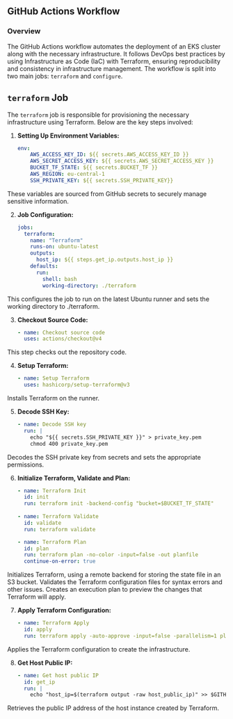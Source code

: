 ## GitHub Actions Workflow

### Overview

The GitHub Actions workflow automates the deployment of an EKS cluster along with the necessary infrastructure. It follows DevOps best practices by using Infrastructure as Code (IaC) with Terraform, ensuring reproducibility and consistency in infrastructure management. The workflow is split into two main jobs: `terraform` and `configure`.

## `terraform` Job

The `terraform` job is responsible for provisioning the necessary infrastructure using Terraform. Below are the key steps involved:

1. **Setting Up Environment Variables:**

   ```yaml
   env:
       AWS_ACCESS_KEY_ID: ${{ secrets.AWS_ACCESS_KEY_ID }}
       AWS_SECRET_ACCESS_KEY: ${{ secrets.AWS_SECRET_ACCESS_KEY }}
       BUCKET_TF_STATE: ${{ secrets.BUCKET_TF }}
       AWS_REGION: eu-central-1
       SSH_PRIVATE_KEY: ${{ secrets.SSH_PRIVATE_KEY}}

These variables are sourced from GitHub secrets to securely manage sensitive information.

2. **Job Configuration:**
    
    ```yaml
    jobs:
      terraform:
        name: "Terraform"
        runs-on: ubuntu-latest
        outputs: 
          host_ip: ${{ steps.get_ip.outputs.host_ip }}
        defaults:
          run:
            shell: bash
            working-directory: ./terraform

This configures the job to run on the latest Ubuntu runner and sets the working directory to ./terraform.

3. **Checkout Source Code:**
    
    ```yaml
    - name: Checkout source code 
      uses: actions/checkout@v4

This step checks out the repository code.

4. **Setup Terraform:**
    
    ```yaml
    - name: Setup Terraform 
      uses: hashicorp/setup-terraform@v3

Installs Terraform on the runner.

5. **Decode SSH Key:**

    ```yaml
    - name: Decode SSH key
      run: |
        echo "${{ secrets.SSH_PRIVATE_KEY }}" > private_key.pem
        chmod 400 private_key.pem

Decodes the SSH private key from secrets and sets the appropriate permissions.

6. **Initialize Terraform, Validate and Plan:**

    ```yaml
    - name: Terraform Init
      id: init
      run: terraform init -backend-config "bucket=$BUCKET_TF_STATE"
      
    - name: Terraform Validate
      id: validate
      run: terraform validate

    - name: Terraform Plan
      id: plan
      run: terraform plan -no-color -input=false -out planfile
      continue-on-error: true 

Initializes Terraform, using a remote backend for storing the state file in an S3 bucket.
Validates the Terraform configuration files for syntax errors and other issues.
Creates an execution plan to preview the changes that Terraform will apply.

7. **Apply Terraform Configuration:**
    
    ```yaml
    - name: Terraform Apply
      id: apply
      run: terraform apply -auto-approve -input=false -parallelism=1 planfile

Applies the Terraform configuration to create the infrastructure.

8. **Get Host Public IP:**
    
    ```yaml
    - name: Get host public IP
      id: get_ip
      run: |
        echo "host_ip=$(terraform output -raw host_public_ip)" >> $GITHUB_OUTPUT         

Retrieves the public IP address of the host instance created by Terraform.

